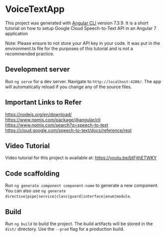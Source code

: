 # VoiceTextApp

This project was generated with [Angular CLI](https://github.com/angular/angular-cli) version 7.3.9.
It is a short tutorial on how to setup Google Cloud Speech-to-Text API in an Angular 7 application

Note: Please ensure to not store your API key in your code. It was put in the environment.ts file for the purposes of this tutorial and is not a recommended practice. 

## Development server

Run `ng serve` for a dev server. Navigate to `http://localhost:4200/`. The app will automatically reload if you change any of the source files.

## Important Links to Refer

https://nodejs.org/en/download/
https://www.npmjs.com/package/@angular/cli
https://www.npmjs.com/search?q=speech-to-text
https://cloud.google.com/speech-to-text/docs/reference/rest

## Video Tutorial

Video tutorial for this project is available at: https://youtu.be/btFjthETWKY

## Code scaffolding

Run `ng generate component component-name` to generate a new component. You can also use `ng generate directive|pipe|service|class|guard|interface|enum|module`.

## Build

Run `ng build` to build the project. The build artifacts will be stored in the `dist/` directory. Use the `--prod` flag for a production build.

